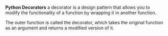 **Python Decorators**
a decorator is a design pattern that allows you to modify the functionality of a function by wrapping it in another function.

The outer function is called the decorator, which takes the original function as an argument and returns a modified version of it.